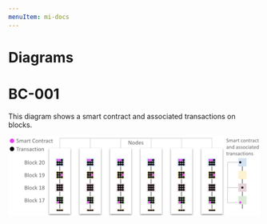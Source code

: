```yaml
---
menuItem: mi-docs
---
```


# Diagrams

# BC-001

This diagram shows a smart contract and associated transactions on blocks. 

<p><img src="BC-001.png" class="img-fluid" width=700></p>
